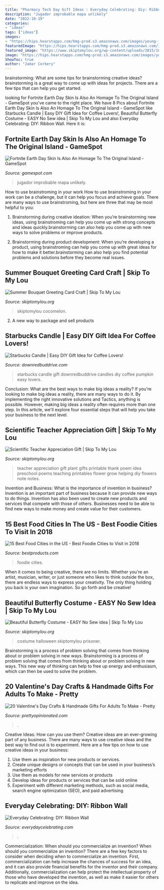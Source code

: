 ```yaml
---
title: "Pharmacy Tech Day Gift Ideas : Everyday Celebrating: Diy: Ribbon Wall"
description: "Jugador improbable mapa unlikely"
date: "2022-10-19"
categories:
- "ideas"
tags: ["ideas"]
images:
- "https://hips.hearstapps.com/hmg-prod.s3.amazonaws.com/images/young-joni-minneapolis-1519233227.jpg?crop=1.00xw:1.00xh;0,0&amp;resize=1200:*"
featuredImage: "https://hips.hearstapps.com/hmg-prod.s3.amazonaws.com/images/young-joni-minneapolis-1519233227.jpg?crop=1.00xw:1.00xh;0,0&amp;resize=1200:*"
featured_image: "https://www.skiptomylou.org/wp-content/uploads/2015/10/easy-butterfly-costume.jpg"
image: "https://hips.hearstapps.com/hmg-prod.s3.amazonaws.com/images/young-joni-minneapolis-1519233227.jpg?crop=1.00xw:1.00xh;0,0&amp;resize=1200:*"
ShowToc: true
author: "Jamar Corkery"
---
```



brainstorming: What are some tips for brainstorming creative ideas?
brainstorming is a great way to come up with ideas for projects. There are a few tips that can help you get started.

	

		
looking for Fortnite Earth Day Skin Is Also An Homage To The Original Island - GameSpot you've came to the right place. We have 8 Pics about Fortnite Earth Day Skin Is Also An Homage To The Original Island - GameSpot like Starbucks Candle | Easy DIY Gift Idea for Coffee Lovers!, Beautiful Butterfly Costume - EASY No Sew idea | Skip To My Lou and also Everyday Celebrating: DIY: Ribbon Wall. Here it is:
		
    
## Fortnite Earth Day Skin Is Also An Homage To The Original Island - GameSpot

<img loading=lazy src="https://www.gamespot.com/a/uploads/screen_kubrick/1632/16320660/3822534-fortnite4_22_20218_35_43am.png" onerror="this.onerror=null;this.src='https://tse2.mm.bing.net/th?id=OIP.8keh7TQ45d5U9wKlveWIlAHaEK&amp;pid=15.1';" alt="Fortnite Earth Day Skin Is Also An Homage To The Original Island - GameSpot">

_Source: gamespot.com_

>jugador improbable mapa unlikely. 

	

How to use brainstroming in your work
How to use brainstroming in your work can be a challenge, but it can help you focus and achieve goals. There are many ways to use brainstroming, but here are three that may be most helpful to you:
1. Brainstorming during creative ideation: When you’re brainstorming new ideas, using brainstroming can help you come up with strong concepts and ideas quickly.brainstorming can also help you come up with new ways to solve problems or improve products.

2. Brainstorming during product development: When you’re developing a product, using brainstroming can help you come up with great ideas for how to make it better.brainstorming can also help you find potential problems and solutions before they become real issues.


    
## Summer Bouquet Greeting Card Craft | Skip To My Lou

<img loading=lazy src="https://www.skiptomylou.org/wp-content/uploads/2014/08/Kids-birthday-card-craft-ideas-1.jpg" onerror="this.onerror=null;this.src='https://tse2.mm.bing.net/th?id=OIP.8zra5fBs8qwBDKjpht9NUQHaJ5&amp;pid=15.1';" alt="Summer Bouquet Greeting Card Craft | Skip To My Lou">

_Source: skiptomylou.org_

>skiptomylou cocomelon. 

	

2. A new way to package and sell products

    
## Starbucks Candle | Easy DIY Gift Idea For Coffee Lovers!

<img loading=lazy src="http://www.downredbuddrive.com/wp-content/uploads/2018/08/starbucks-candle-pumpkin-fb.png" onerror="this.onerror=null;this.src='https://tse4.mm.bing.net/th?id=OIP.rTdYPoZkopbMlcVSnNb4SAHaGN&amp;pid=15.1';" alt="Starbucks Candle | Easy DIY Gift Idea for Coffee Lovers!">

_Source: downredbuddrive.com_

>starbucks candle gift downredbuddrive candles diy coffee pumpkin easy lovers. 

	

Conclusion: What are the best ways to make big ideas a reality?
If you're looking to make big ideas a reality, there are many ways to do it. By implementing the right innovative solutions and Tactics, anything is possible. However, making big ideas a reality often requires more than one step. In this article, we'll explore four essential steps that will help you take your business to the next level.

    
## Scientific Teacher Appreciation Gift | Skip To My Lou

<img loading=lazy src="http://www.skiptomylou.org/wp-content/uploads/2016/04/sm-teacher-plant-gift-3.jpg" onerror="this.onerror=null;this.src='https://tse2.mm.bing.net/th?id=OIP.kplnybgLFA2dMhzNNI_z0AHaLH&amp;pid=15.1';" alt="Scientific Teacher Appreciation Gift | Skip To My Lou">

_Source: skiptomylou.org_

>teacher appreciation gift plant gifts printable thank poem idea preschool poems teaching printables flower grow helping diy flowers note notes. 

	

Invention and Business: What is the importance of invention in business?
Invention is an important part of business because it can provide new ways to do things. Invention has also been used to create new products and services that compete with those of others. Businesses need to be able to find new ways to make money and create value for their customers.

    
## 15 Best Food Cities In The US - Best Foodie Cities To Visit In 2018

<img loading=lazy src="https://hips.hearstapps.com/hmg-prod.s3.amazonaws.com/images/young-joni-minneapolis-1519233227.jpg?crop=1.00xw:1.00xh;0,0&amp;resize=1200:*" onerror="this.onerror=null;this.src='https://tse4.mm.bing.net/th?id=OIP.K5Cdk2WlS4ZZIYP2ZV0WmAHaDt&amp;pid=15.1';" alt="15 Best Food Cities in the US - Best Foodie Cities to Visit in 2018">

_Source: bestproducts.com_

>foodie cities. 

	

When it comes to being creative, there are no limits. Whether you're an artist, musician, writer, or just someone who likes to think outside the box, there are endless ways to express your creativity. The only thing holding you back is your own imagination. So go forth and be creative!

    
## Beautiful Butterfly Costume - EASY No Sew Idea | Skip To My Lou

<img loading=lazy src="https://www.skiptomylou.org/wp-content/uploads/2015/10/easy-butterfly-costume.jpg" onerror="this.onerror=null;this.src='https://tse4.mm.bing.net/th?id=OIP.OaJpOOWTIBgDxAQUBN0_zQHaKm&amp;pid=15.1';" alt="Beautiful Butterfly Costume - EASY No Sew idea | Skip To My Lou">

_Source: skiptomylou.org_

>costume halloween skiptomylou prisoner. 

	

Brainstorming is a process of problem solving that comes from thinking about or problem solving in new ways.
Brainstorming is a process of problem solving that comes from thinking about or problem solving in new ways. This new way of thinking can help to free up energy and enthusiasm, which can then be used to solve the problem.

    
## 20 Valentine&#039;s Day Crafts &amp; Handmade Gifts For Adults To Make - Pretty

<img loading=lazy src="https://www.prettyopinionated.com/wp-content/uploads/2018/01/valentines-day-crafts-for-adults-f.jpg" onerror="this.onerror=null;this.src='https://tse1.mm.bing.net/th?id=OIP.rnGp_pXU5PUQ8cH9WCyPggHaFc&amp;pid=15.1';" alt="20 Valentine&#039;s Day Crafts &amp; Handmade Gifts For Adults To Make - Pretty">

_Source: prettyopinionated.com_

>. 

	

Creative Ideas: How can you use them?
Creative ideas are an ever-growing part of any business. There are many ways to use creative ideas and the best way to find out is to experiment. Here are a few tips on how to use creative ideas in your business:
1. Use them as inspiration for new products or services.
2. Create unique designs or concepts that can be used in your business’s marketing efforts  
3. Use them as models for new services or products 
4. Develop ideas for products or services that can be sold online 
5. Experiment with different marketing methods, such as social media, search engine optimization (SEO), and paid advertising 

    
## Everyday Celebrating: DIY: Ribbon Wall

<img loading=lazy src="https://chella.typepad.com/.a/6a00d8341c019753ef0148c6ea5700970c-600wi" onerror="this.onerror=null;this.src='https://tse2.mm.bing.net/th?id=OIP.QG_hu8tKwOCOOou5-qthiwHaLH&amp;pid=15.1';" alt="Everyday Celebrating: DIY: Ribbon Wall">

_Source: everydaycelebrating.com_

>. 

	

Commercialization: When should you commercialize an invention?
When should you commercialize an invention? 
There are a few key factors to consider when deciding when to commercialize an invention. First, commercialization can help increase the chances of success for an idea, and it can also provide financial benefits for the inventor and their company. Additionally, commercialization can help protect the intellectual property of those who have developed the invention, as well as make it easier for others to replicate and improve on the idea.

